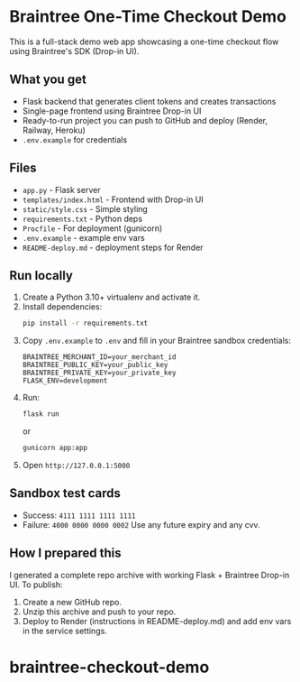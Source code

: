 # Braintree One-Time Checkout Demo

This is a full-stack demo web app showcasing a one-time checkout flow using Braintree's SDK (Drop-in UI).

## What you get
- Flask backend that generates client tokens and creates transactions
- Single-page frontend using Braintree Drop-in UI
- Ready-to-run project you can push to GitHub and deploy (Render, Railway, Heroku)
- `.env.example` for credentials

## Files
- `app.py` - Flask server
- `templates/index.html` - Frontend with Drop-in UI
- `static/style.css` - Simple styling
- `requirements.txt` - Python deps
- `Procfile` - For deployment (gunicorn)
- `.env.example` - example env vars
- `README-deploy.md` - deployment steps for Render

## Run locally
1. Create a Python 3.10+ virtualenv and activate it.
2. Install dependencies:
   ```bash
   pip install -r requirements.txt
   ```
3. Copy `.env.example` to `.env` and fill in your Braintree sandbox credentials:
   ```
   BRAINTREE_MERCHANT_ID=your_merchant_id
   BRAINTREE_PUBLIC_KEY=your_public_key
   BRAINTREE_PRIVATE_KEY=your_private_key
   FLASK_ENV=development
   ```
4. Run:
   ```bash
   flask run
   ```
   or
   ```bash
   gunicorn app:app
   ```
5. Open `http://127.0.0.1:5000`

## Sandbox test cards
- Success: `4111 1111 1111 1111`
- Failure: `4000 0000 0000 0002`
Use any future expiry and any cvv.

## How I prepared this
I generated a complete repo archive with working Flask + Braintree Drop-in UI. To publish:
1. Create a new GitHub repo.
2. Unzip this archive and push to your repo.
3. Deploy to Render (instructions in README-deploy.md) and add env vars in the service settings.
# braintree-checkout-demo

